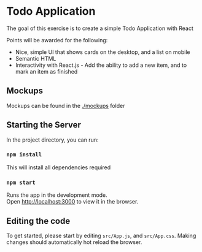 # Todo Application

The goal of this exercise is to create a simple Todo Application with React

Points will be awarded for the following:

* Nice, simple UI that shows cards on the desktop, and a list on mobile
* Semantic HTML
* Interactivity with React.js - Add the ability to add a new item, and to mark an item as finished

## Mockups

Mockups can be found in the [./mockups](mockups) folder

## Starting the Server

In the project directory, you can run:

### `npm install`

This will install all dependencies required

### `npm start`

Runs the app in the development mode.<br>
Open [http://localhost:3000](http://localhost:3000) to view it in the browser.

## Editing the code

To get started, please start by editing `src/App.js`, and `src/App.css`. Making changes should automatically hot reload the browser.
